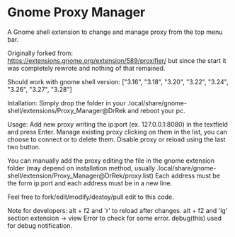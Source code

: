 Gnome Proxy Manager
===================

A Gnome shell extension to change and manage proxy from the top menu bar.

Originally forked from: https://extensions.gnome.org/extension/589/proxifier/ but since the start it was completely rewrote and nothing of that remained.

Should work with gnome shell version: ["3.16", "3.18", "3.20", "3.22", "3.24", "3.26", "3.27", "3.28"]

Intallation:
Simply drop the folder in your .local/share/gnome-shell/extensions/Proxy_Manager@DrRek and reboot your pc.

Usage:
Add new proxy writing the ip:port (ex. 127.0.0.1:8080) in the textfield and press Enter.
Manage existing proxy clicking on them in the list, you can choose to connect or to delete them.
Disable proxy or reload using the last two button.

You can manually add the proxy editing the file in the gnome extension folder (may depend on installation method, usually .local/share/gnome-shell/extension/Proxy_Manager@DrRek/proxy.list)
Each address must be the form ip:port and each address must be in a new line.

Feel free to fork/edit/modify/destoy/pull edit to this code.



Note for developers:
	alt + f2 and 'r' to reload after changes.
	alt + f2 and 'lg' section extension -> view Error to check for some error.
	debug(this) used for debug notification.
